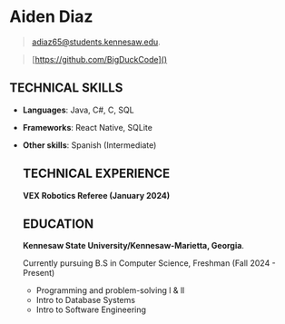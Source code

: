 # **Aiden Diaz**

>[adiaz65@students.kennesaw.edu](mailto:adiaz65@students.kennesaw.edu).


>[https://github.com/BigDuckCode]()

## TECHNICAL SKILLS 
- **Languages**: Java, C#, C, SQL
- **Frameworks**: React Native, SQLite
- **Other skills**: Spanish (Intermediate)

  ## TECHNICAL EXPERIENCE
  **VEX Robotics Referee (January 2024)**
  
  ## EDUCATION
  **Kennesaw State University/Kennesaw-Marietta, Georgia**.


  Currently pursuing B.S in Computer Science, Freshman (Fall 2024 - Present)

   - Programming and problem-solving l & ll
   - Intro to Database Systems
   - Intro to Software Engineering
